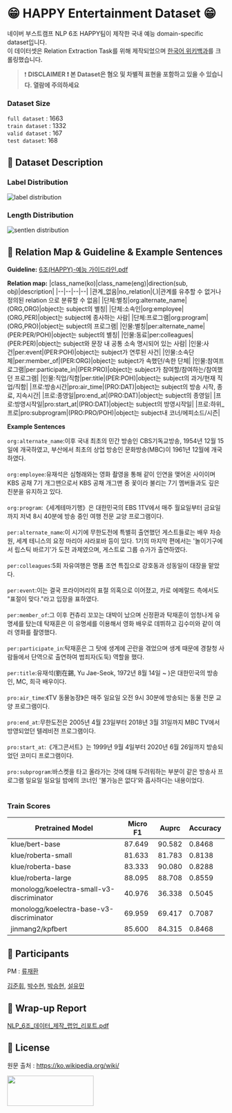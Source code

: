 # :grin: HAPPY Entertainment Dataset :grin:
네이버 부스트캠프 NLP 6조 HAPPY팀이 제작한 국내 예능 domain-specific dataset입니다.  
이 데이터셋은 Relation Extraction Task를 위해 제작되었으며 [한국어 위키백과](https://ko.wikipedia.org/wiki/)를 크롤링했습니다.


> :heavy_exclamation_mark: **DISCLAIMER :heavy_exclamation_mark: 
> 본 Dataset은 혐오 및 차별적 표현을 포함하고 있을 수 있습니다. 열람에 주의하세요**  

### Dataset Size
```full dataset``` : 1663  
```train dataset``` : 1332  
```valid dataset``` : 167  
```test dataset```: 168  


## :closed_book: Dataset Description
### Label Distribution
![label distribution](https://user-images.githubusercontent.com/112468961/208037405-f3998b65-8bd1-4f19-b868-7eeab0cc494f.png)


### Length Distribution
![sentlen distribution](https://user-images.githubusercontent.com/112468961/208037423-bc661d07-c84e-475b-84bf-131791d7fb70.png)

## :blue_book: Relation Map & Guideline & Example Sentences
**Guideline:**
[6조(HAPPY)-예능 가이드라인.pdf](https://github.com/boostcampaitech4lv23nlp1/level2_dataannotation_nlp-level2-nlp-06/files/10243267/6.HAPPY.-.pdf)

**Relation map:**
|class_name(ko)|class_name(eng)|direction(sub, obj)|description|
|--|--|--|--|
|관계_없음|no_relation|(*,*)|관계를 유추할 수 없거나 정의된 relation 으로 분류할 수 없음|
|단체:별칭|org:alternate_name|(ORG,ORG)|object는 subject의 별칭|
|단체:소속인|org:employee|(ORG,PER)|object는 subject에 종사하는 사람|
|단체:프로그램|org:program|(ORG,PRO)|object는 subject의 프로그램|
|인물:별칭|per:alternate_name|(PER:PER/POH)|object는 subject의 별칭|
|인물:동료|per:colleagues|(PER:PER)|object는 subject와 문장 내 공통 소속 명시되어 있는 사람|
|인물:사건|per:event|(PER:POH)|object는 subject가 연루된 사건|
|인물:소속단체|per:member_of|(PER:ORG)|object는 subject가 속했던/속한 단체|
|인물:참여프로그램|per:participate_in|(PER:PRO)|object는 subject가 참여할/참여하는/참여했던 프로그램|
|인물:직업/직함|per:title|(PER:POH)|object는 subject의 과거/현재 직업/직함|
|프로:방송시간|pro:air_time|(PRO:DAT)|object는 subject의 방송 시작, 종료, 지속시간|
|프로:종영일|pro:end_at|(PRO:DAT)|object는 subject의 종영일|
|프로:방영시작일|pro:start_at|(PRO:DAT)|object는 subject의 방영시작일|
|프로:하위_프로|pro:subprogram|(PRO:PRO/POH)|object는 subject내 코너/에피소드/시즌|

**Example Sentences**

```org:alternate_name```:이후 국내 최초의 민간 방송인 CBS기독교방송, 1954년 12월 15일에 개국하였고, 부산에서 최초의 상업 방송인 문화방송(MBC)이 1961년 12월에 개국하였다.<br>  
```org:employee```:유재석은 심형래와는 영화 촬영을 통해 같이 인연을 맺어온 사이이며 KBS 공채 7기 개그맨으로서 KBS 공채 개그맨 중 꽃이라 불리는 7기 멤버들과도 깊은 친분을 유지하고 있다.<br>  
```org:program```:《세계테마기행》은 대한민국의 EBS 1TV에서 매주 월요일부터 금요일까지 저녁 8시 40분에 방송 중인 여행 전문 교양 프로그램이다.<br>  
```per:alternate_name```:이 시기에 무한도전에 특별히 출연했던 게스트들로는 배우 차승원, 세계 테니스의 요정 마리아 샤라포바 등이 있다. 1기의 마지막 편에서는 '놀이기구에서 립스틱 바르기'가 도전 과제였으며, 게스트로 그룹 슈가가 출연하였다.<br>  
```per:colleagues```:5회 자유여행은 명품 조연 특집으로 강호동과 성동일이 대장을 맡았다.<br>  
```per:event```:이는 결국 프라이머리의 표절 의혹으로 이어졌고, 카로 에메랄드 측에서도 "표절이 맞다."라고 입장을 표하였다.<br>  
```per:member_of```:그 이후 컨츄리 꼬꼬는 대박이 났으며 신정환과 탁재훈이 엄청나게 유명세를 탔는데 탁재훈은 이 유명세를 이용해서 영화 배우로 데뷔하고 김수미와 같이 여러 영화를 촬영했다.<br>  
```per:participate_in```:탁재훈은 그 탓에 생계에 곤란을 겪었으며 생계 때문에 경찰청 사람들에서 단역으로 출연하여 범죄자(도둑) 역할을 했다.<br>  
```per:title```:유재석(劉在錫, Yu Jae-Seok, 1972년 8월 14일 ~ )은 대한민국의 방송인, MC, 희극 배우이다.<br>  
```pro:air_time```:《TV 동물농장》은 매주 일요일 오전 9시 30분에 방송되는 동물 전문 교양 프로그램이다.<br>  
```pro:end_at```:무한도전은 2005년 4월 23일부터 2018년 3월 31일까지 MBC TV에서 방영되었던 텔레비전 프로그램이다.<br>  
```pro:start_at```:《개그콘서트》는 1999년 9월 4일부터 2020년 6월 26일까지 방송되었던 코미디 프로그램이다.<br>  
```pro:subprogram```:바스켓을 타고 올라가는 것에 대해 두려워하는 부분이 같은 방송사 프로그램 일요일 일요일 밤에의 코너인 '불가능은 없다'와 흡사하다는 내용이었다.<br><br>  



### Train Scores
|Pretrained Model|Micro F1|Auprc|Accuracy|
|--|--|--|--|
|klue/bert-base|87.649|90.582|0.8468|
|klue/roberta-small|81.633|81.783|0.8138|
|klue/roberta-base|83.333|90.080|0.8288|
|klue/roberta-large|88.095|88.708|0.8559|
|monologg/koelectra-small-v3-discriminator|40.976|36.338|0.5045|
|monologg/koelectra-base-v3-discriminator|69.959|69.417|0.7087|
|jinmang2/kpfbert|85.600|84.315|0.8468|


## :man: Participants
PM : [류재환](https://github.com/risolate)

[김준휘](https://github.com/intrandom5),
[박수현](https://github.com/HitHereX),
[박승현](https://github.com/koohack),
[설유민](https://github.com/ymnseol)

## 📗 Wrap-up Report
[NLP_6조_데이터_제작_랩업_리포트.pdf](https://github.com/boostcampaitech4lv23nlp1/level2_dataannotation_nlp-level2-nlp-06/files/10243298/NLP_6._._._._.pdf)

 ## :bookmark_tabs: License
원문 출처 : https://ko.wikipedia.org/wiki/

<img src="https://upload.wikimedia.org/wikipedia/commons/thumb/e/e5/CC_BY-SA_icon.svg/2560px-CC_BY-SA_icon.svg.png" width ='200' height='70'/>
